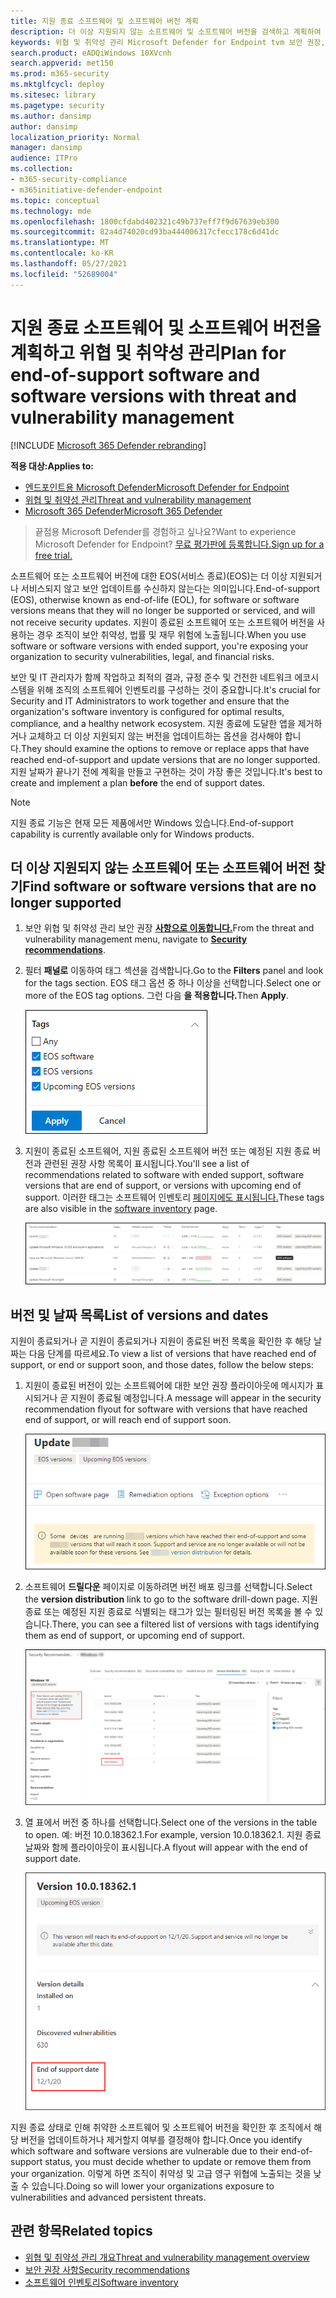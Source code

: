 ```yaml
---
title: 지원 종료 소프트웨어 및 소프트웨어 버전 계획
description: 더 이상 지원되지 않는 소프트웨어 및 소프트웨어 버전을 검색하고 계획하여 보안 업데이트를 받을 수 없습니다.
keywords: 위협 및 취약성 관리 Microsoft Defender for Endpoint tvm 보안 권장, 사이버 보안 권장, 실행 가능한 보안 권장
search.product: eADQiWindows 10XVcnh
search.appverid: met150
ms.prod: m365-security
ms.mktglfcycl: deploy
ms.sitesec: library
ms.pagetype: security
ms.author: dansimp
author: dansimp
localization_priority: Normal
manager: dansimp
audience: ITPro
ms.collection:
- m365-security-compliance
- m365initiative-defender-endpoint
ms.topic: conceptual
ms.technology: mde
ms.openlocfilehash: 1800cfdabd402321c49b737eff7f9d67639eb300
ms.sourcegitcommit: 82a4d74020cd93ba444006317cfecc178c6d41dc
ms.translationtype: MT
ms.contentlocale: ko-KR
ms.lasthandoff: 05/27/2021
ms.locfileid: "52689004"
---
```

# <a name="plan-for-end-of-support-software-and-software-versions-with-threat-and-vulnerability-management"></a><span data-ttu-id="e2d20-104">지원 종료 소프트웨어 및 소프트웨어 버전을 계획하고 위협 및 취약성 관리</span><span class="sxs-lookup"><span data-stu-id="e2d20-104">Plan for end-of-support software and software versions with threat and vulnerability management</span></span>

[!INCLUDE [Microsoft 365 Defender rebranding](../../includes/microsoft-defender.md)]

<span data-ttu-id="e2d20-105">**적용 대상:**</span><span class="sxs-lookup"><span data-stu-id="e2d20-105">**Applies to:**</span></span>

- [<span data-ttu-id="e2d20-106">엔드포인트용 Microsoft Defender</span><span class="sxs-lookup"><span data-stu-id="e2d20-106">Microsoft Defender for Endpoint</span></span>](https://go.microsoft.com/fwlink/?linkid=2154037)
- [<span data-ttu-id="e2d20-107">위협 및 취약성 관리</span><span class="sxs-lookup"><span data-stu-id="e2d20-107">Threat and vulnerability management</span></span>](next-gen-threat-and-vuln-mgt.md)
- [<span data-ttu-id="e2d20-108">Microsoft 365 Defender</span><span class="sxs-lookup"><span data-stu-id="e2d20-108">Microsoft 365 Defender</span></span>](https://go.microsoft.com/fwlink/?linkid=2118804)

><span data-ttu-id="e2d20-109">끝점용 Microsoft Defender를 경험하고 싶나요?</span><span class="sxs-lookup"><span data-stu-id="e2d20-109">Want to experience Microsoft Defender for Endpoint?</span></span> [<span data-ttu-id="e2d20-110">무료 평가판에 등록합니다.</span><span class="sxs-lookup"><span data-stu-id="e2d20-110">Sign up for a free trial.</span></span>](https://www.microsoft.com/microsoft-365/windows/microsoft-defender-atp?ocid=docs-wdatp-portaloverview-abovefoldlink)

<span data-ttu-id="e2d20-111">소프트웨어 또는 소프트웨어 버전에 대한 EOS(서비스 종료)(EOS)는 더 이상 지원되거나 서비스되지 않고 보안 업데이트를 수신하지 않는다는 의미입니다.</span><span class="sxs-lookup"><span data-stu-id="e2d20-111">End-of-support (EOS), otherwise known as end-of-life (EOL), for software or software versions means that they will no longer be supported or serviced, and will not receive security updates.</span></span> <span data-ttu-id="e2d20-112">지원이 종료된 소프트웨어 또는 소프트웨어 버전을 사용하는 경우 조직이 보안 취약성, 법률 및 재무 위험에 노출됩니다.</span><span class="sxs-lookup"><span data-stu-id="e2d20-112">When you use software or software versions with ended support, you're exposing your organization to security vulnerabilities, legal, and financial risks.</span></span>

<span data-ttu-id="e2d20-113">보안 및 IT 관리자가 함께 작업하고 최적의 결과, 규정 준수 및 건전한 네트워크 에코시스템을 위해 조직의 소프트웨어 인벤토리를 구성하는 것이 중요합니다.</span><span class="sxs-lookup"><span data-stu-id="e2d20-113">It's crucial for Security and IT Administrators to work together and ensure that the organization's software inventory is configured for optimal results, compliance, and a healthy network ecosystem.</span></span> <span data-ttu-id="e2d20-114">지원 종료에 도달한 앱을 제거하거나 교체하고 더 이상 지원되지 않는 버전을 업데이트하는 옵션을 검사해야 합니다.</span><span class="sxs-lookup"><span data-stu-id="e2d20-114">They should examine the options to remove or replace apps that have reached end-of-support and update versions that are no longer supported.</span></span> <span data-ttu-id="e2d20-115">지원 날짜가 끝나기 전에  계획을 만들고 구현하는 것이 가장 좋은 것입니다.</span><span class="sxs-lookup"><span data-stu-id="e2d20-115">It's best to create and implement a plan **before** the end of support dates.</span></span>

>[!NOTE]
> <span data-ttu-id="e2d20-116">지원 종료 기능은 현재 모든 제품에서만 Windows 있습니다.</span><span class="sxs-lookup"><span data-stu-id="e2d20-116">End-of-support capability is currently available only for Windows products.</span></span>

## <a name="find-software-or-software-versions-that-are-no-longer-supported"></a><span data-ttu-id="e2d20-117">더 이상 지원되지 않는 소프트웨어 또는 소프트웨어 버전 찾기</span><span class="sxs-lookup"><span data-stu-id="e2d20-117">Find software or software versions that are no longer supported</span></span>

1. <span data-ttu-id="e2d20-118">보안 위협 및 취약성 관리 보안 권장 [**사항으로 이동합니다.**](tvm-security-recommendation.md)</span><span class="sxs-lookup"><span data-stu-id="e2d20-118">From the threat and vulnerability management menu, navigate to [**Security recommendations**](tvm-security-recommendation.md).</span></span>
2. <span data-ttu-id="e2d20-119">필터 **패널로** 이동하여 태그 섹션을 검색합니다.</span><span class="sxs-lookup"><span data-stu-id="e2d20-119">Go to the **Filters** panel and look for the tags section.</span></span> <span data-ttu-id="e2d20-120">EOS 태그 옵션 중 하나 이상을 선택합니다.</span><span class="sxs-lookup"><span data-stu-id="e2d20-120">Select one or more of the EOS tag options.</span></span> <span data-ttu-id="e2d20-121">그런 다음 **을 적용합니다.**</span><span class="sxs-lookup"><span data-stu-id="e2d20-121">Then **Apply**.</span></span>

    ![Screenshot tags that say EOS software, EOS versions, and Upcoming EOS versions.](images/tvm-eos-tag.png)

3. <span data-ttu-id="e2d20-123">지원이 종료된 소프트웨어, 지원 종료된 소프트웨어 버전 또는 예정된 지원 종료 버전과 관련된 권장 사항 목록이 표시됩니다.</span><span class="sxs-lookup"><span data-stu-id="e2d20-123">You'll see a list of recommendations related to software with ended support, software versions that are end of support, or versions with upcoming end of support.</span></span> <span data-ttu-id="e2d20-124">이러한 태그는 소프트웨어 인벤토리 [페이지에도 표시됩니다.](tvm-software-inventory.md)</span><span class="sxs-lookup"><span data-stu-id="e2d20-124">These tags are also visible in the [software inventory](tvm-software-inventory.md) page.</span></span>

    ![권장 사항 EOS 태그와 함께 사용할 수 있습니다.](images/tvm-eos-tags-column.png)

## <a name="list-of-versions-and-dates"></a><span data-ttu-id="e2d20-126">버전 및 날짜 목록</span><span class="sxs-lookup"><span data-stu-id="e2d20-126">List of versions and dates</span></span>

<span data-ttu-id="e2d20-127">지원이 종료되거나 곧 지원이 종료되거나 지원이 종료된 버전 목록을 확인한 후 해당 날짜는 다음 단계를 따르세요.</span><span class="sxs-lookup"><span data-stu-id="e2d20-127">To view a list of versions that have reached end of support, or end or support soon, and those dates, follow the below steps:</span></span>

1. <span data-ttu-id="e2d20-128">지원이 종료된 버전이 있는 소프트웨어에 대한 보안 권장 플라이아웃에 메시지가 표시되거나 곧 지원이 종료될 예정입니다.</span><span class="sxs-lookup"><span data-stu-id="e2d20-128">A message will appear in the security recommendation flyout for software with versions that have reached end of support, or will reach end of support soon.</span></span>

    ![버전 배포 링크 스크린샷.](images/eos-upcoming-eos.png)

2. <span data-ttu-id="e2d20-130">소프트웨어 **드릴다운** 페이지로 이동하려면 버전 배포 링크를 선택합니다.</span><span class="sxs-lookup"><span data-stu-id="e2d20-130">Select the **version distribution** link to go to the software drill-down page.</span></span> <span data-ttu-id="e2d20-131">지원 종료 또는 예정된 지원 종료로 식별되는 태그가 있는 필터링된 버전 목록을 볼 수 있습니다.</span><span class="sxs-lookup"><span data-stu-id="e2d20-131">There, you can see a filtered list of versions with tags identifying them as end of support, or upcoming end of support.</span></span>

    ![지원 소프트웨어가 종료된 소프트웨어 드릴다운 페이지의 스크린샷.](images/software-drilldown-eos.png)

3. <span data-ttu-id="e2d20-133">열 표에서 버전 중 하나를 선택합니다.</span><span class="sxs-lookup"><span data-stu-id="e2d20-133">Select one of the versions in the table to open.</span></span> <span data-ttu-id="e2d20-134">예: 버전 10.0.18362.1.</span><span class="sxs-lookup"><span data-stu-id="e2d20-134">For example, version 10.0.18362.1.</span></span> <span data-ttu-id="e2d20-135">지원 종료 날짜와 함께 플라이아웃이 표시됩니다.</span><span class="sxs-lookup"><span data-stu-id="e2d20-135">A flyout will appear with the end of support date.</span></span>

    ![지원 종료 날짜 스크린샷.](images/version-eos-date.png)

<span data-ttu-id="e2d20-137">지원 종료 상태로 인해 취약한 소프트웨어 및 소프트웨어 버전을 확인한 후 조직에서 해당 버전을 업데이트하거나 제거할지 여부를 결정해야 합니다.</span><span class="sxs-lookup"><span data-stu-id="e2d20-137">Once you identify which software and software versions are vulnerable due to their end-of-support status, you must decide whether to update or remove them from your organization.</span></span> <span data-ttu-id="e2d20-138">이렇게 하면 조직이 취약성 및 고급 영구 위협에 노출되는 것을 낮출 수 있습니다.</span><span class="sxs-lookup"><span data-stu-id="e2d20-138">Doing so will lower your organizations exposure to vulnerabilities and advanced persistent threats.</span></span>

## <a name="related-topics"></a><span data-ttu-id="e2d20-139">관련 항목</span><span class="sxs-lookup"><span data-stu-id="e2d20-139">Related topics</span></span>

- [<span data-ttu-id="e2d20-140">위협 및 취약성 관리 개요</span><span class="sxs-lookup"><span data-stu-id="e2d20-140">Threat and vulnerability management overview</span></span>](next-gen-threat-and-vuln-mgt.md)
- [<span data-ttu-id="e2d20-141">보안 권장 사항</span><span class="sxs-lookup"><span data-stu-id="e2d20-141">Security recommendations</span></span>](tvm-security-recommendation.md)
- [<span data-ttu-id="e2d20-142">소프트웨어 인벤토리</span><span class="sxs-lookup"><span data-stu-id="e2d20-142">Software inventory</span></span>](tvm-software-inventory.md)
